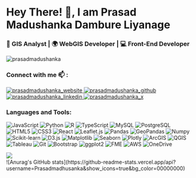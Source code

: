 # Hey There! 👋, I am Prasad Madushanka Dambure Liyanage

### 🚀 GIS Analyst | 🌍 WebGIS Developer | 💻 Front-End Developer

<p align="left"> <img src="https://komarev.com/ghpvc/?username=Prasadmadhusanka&label=Profile%20views&color=0e75b6&style=flat" alt="prasadmadushanka" /> </p>

### Connect with me 📫 :
<p align="left">
<a href="" target="blank">
  <img src="https://img.shields.io/badge/Website-DC143C?style=for-the-badge&logo=googlechrome&logoColor=white" alt="prasadmadushanka_website" />
 </a>
 <a href="https://github.com/Prasadmadhusanka" target="_blank">
  <img src="https://img.shields.io/badge/GitHub-181717?style=for-the-badge&logo=github&logoColor=white" alt="prasadmadushanka_github" />
 </a>
<a href="https://www.linkedin.com/in/prasadmadushanka13/" target="_blank">
  <img src="https://img.shields.io/badge/LinkedIn-0077B5?style=for-the-badge&logo=linkedin&logoColor=white" alt="prasadmadushanka_linkedin"/>
 </a>
<a href="https://x.com/prasadmadu13" target="_blank">
  <img src="https://img.shields.io/badge/X-000000?style=for-the-badge&logo=x&logoColor=white" alt="prasadmadushanka_x" />
 </a>
</p>

### Languages and Tools:
![JavaScript](https://img.shields.io/badge/javascript-%23323330.svg?style=for-the-badge&logo=javascript&logoColor=%23F7DF1E) ![Python](https://img.shields.io/badge/python-3670A0?style=for-the-badge&logo=python&logoColor=ffdd54) ![R](https://img.shields.io/badge/r-%23276DC3.svg?style=for-the-badge&logo=r&logoColor=white) ![TypeScript](https://img.shields.io/badge/TypeScript-3178C6?style=for-the-badge&logo=typescript&logoColor=white) ![MySQL](https://img.shields.io/badge/mysql-4479A1.svg?style=for-the-badge&logo=mysql&logoColor=white&color=green) ![PostgreSQL](https://img.shields.io/badge/PostgreSQL-336791?style=for-the-badge&logo=postgresql&logoColor=white) ![HTML5](https://img.shields.io/badge/HTML5-E34F26?style=for-the-badge&logo=html5&logoColor=white) ![CSS3](https://img.shields.io/badge/CSS3-1572B6?style=for-the-badge&logo=css3&logoColor=white) ![React](https://img.shields.io/badge/React-61DAFB?style=for-the-badge&logo=react&logoColor=black) ![Leaflet.js](https://img.shields.io/badge/Leaflet.js-000000?style=for-the-badge&logo=leaflet&logoColor=white) ![Pandas](https://img.shields.io/badge/pandas-%23150458.svg?style=for-the-badge&logo=pandas&logoColor=white&color=4B164C) ![GeoPandas](https://img.shields.io/badge/GeoPandas-00876c.svg?style=for-the-badge&logo=geopandas&logoColor=white) ![Numpy](https://img.shields.io/badge/Numpy-013243?style=for-the-badge&logo=numpy&logoColor=white) ![Scikit-learn](https://img.shields.io/badge/scikit--learn-%23F7931E.svg?style=for-the-badge&logo=scikit-learn&logoColor=white) ![D3.js](https://img.shields.io/badge/D3.js-F9A03C?style=for-the-badge&logo=d3dotjs&logoColor=white) ![Matplotlib](https://img.shields.io/badge/Matplotlib-%23ffffff.svg?style=for-the-badge&logo=Matplotlib&logoColor=black&color=E52020) ![Seaborn](https://img.shields.io/badge/Seaborn-1f77b4.svg?style=for-the-badge&logo=seaborn&logoColor=white&color=C14600) ![Plotly](https://img.shields.io/badge/Plotly-%233F4F75.svg?style=for-the-badge&logo=plotly&logoColor=white) ![ArcGIS](https://img.shields.io/badge/ArcGIS-3E8E41?style=for-the-badge&logo=esri&logoColor=white) ![QGIS](https://img.shields.io/badge/QGIS-4B8F29?style=for-the-badge&logo=qgis&logoColor=white) ![Tableau](https://img.shields.io/badge/Tableau-E97627?style=for-the-badge&logo=tableau&logoColor=white) ![Git](https://img.shields.io/badge/git-F05032?style=for-the-badge&logo=git&logoColor=white) ![Bootstrap](https://img.shields.io/badge/Bootstrap-7952B3?style=for-the-badge&logo=bootstrap&logoColor=white) ![ggplot2](https://img.shields.io/badge/ggplot2-9A1D1D?style=for-the-badge&logo=ggplot2&logoColor=white) ![FME](https://img.shields.io/badge/FME-FCCF00?style=for-the-badge&logo=fme&logoColor=black) ![AWS](https://img.shields.io/badge/AWS-232F3E?style=for-the-badge&logo=amazonaws&logoColor=white) ![OneDrive](https://img.shields.io/badge/OneDrive-0078D4?style=for-the-badge&logo=onedrive&logoColor=white)

<p align="left">
  <img align="left" src="https://github-readme-stats.vercel.app/api/top-langs/?username=Prasadmadhusanka&layout=compact" />
</p>
<br />
![Anurag's GitHub stats](https://github-readme-stats.vercel.app/api?username=Prasadmadhusanka&show_icons=true&bg_color=00000000)
